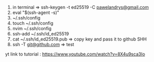 
1. in terminal => ssh-keygen -t ed25519 -C pawelandrys@gmail.com
2. eval "$(ssh-agent -s)"
3.  ~/.ssh/config  
4.  touch ~/.ssh/config
5. nvim ~/.ssh/config 
6. ssh-add ~/.ssh/id_ed25519 
7. cat ~/.ssh/id_ed25519.pub => copy key and pass it to github SHH
8.  ssh -T git@github.com   => test


yt link to tutorial : https://www.youtube.com/watch?v=8X4u9sca3Io





